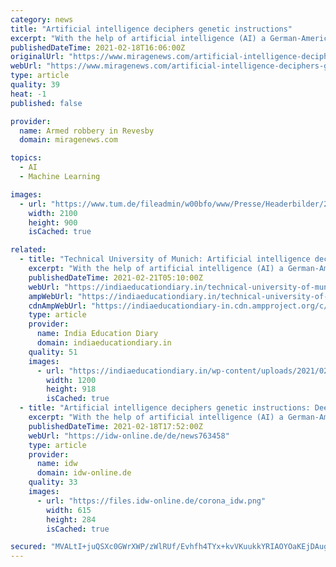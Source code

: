 ```yaml
---
category: news
title: "Artificial intelligence deciphers genetic instructions"
excerpt: "With the help of artificial intelligence (AI) a German-American team of scientists deciphered some of the more elusive instructions encoded in DNA."
publishedDateTime: 2021-02-18T16:06:00Z
originalUrl: "https://www.miragenews.com/artificial-intelligence-deciphers-genetic-516252/"
webUrl: "https://www.miragenews.com/artificial-intelligence-deciphers-genetic-516252/"
type: article
quality: 39
heat: -1
published: false

provider:
  name: Armed robbery in Revesby
  domain: miragenews.com

topics:
  - AI
  - Machine Learning

images:
  - url: "https://www.tum.de/fileadmin/w00bfo/www/Presse/Headerbilder/2021-02-13-ziga_2100.jpg"
    width: 2100
    height: 900
    isCached: true

related:
  - title: "Technical University of Munich: Artificial intelligence deciphers genetic instructions"
    excerpt: "With the help of artificial intelligence (AI) a German-American team of scientists deciphered some of the more elusive instructions encoded in DNA. Their neural network trained on high-resolution"
    publishedDateTime: 2021-02-21T05:10:00Z
    webUrl: "https://indiaeducationdiary.in/technical-university-of-munich-artificial-intelligence-deciphers-genetic-instructions/"
    ampWebUrl: "https://indiaeducationdiary.in/technical-university-of-munich-artificial-intelligence-deciphers-genetic-instructions/amp/"
    cdnAmpWebUrl: "https://indiaeducationdiary-in.cdn.ampproject.org/c/s/indiaeducationdiary.in/technical-university-of-munich-artificial-intelligence-deciphers-genetic-instructions/amp/"
    type: article
    provider:
      name: India Education Diary
      domain: indiaeducationdiary.in
    quality: 51
    images:
      - url: "https://indiaeducationdiary.in/wp-content/uploads/2021/02/1200px-Logo_of_the_Technical_University_of_Munich.svg_.png"
        width: 1200
        height: 918
        isCached: true
  - title: "Artificial intelligence deciphers genetic instructions: Deep learning algorithms reveal rules of gene regulation"
    excerpt: "With the help of artificial intelligence (AI) a German-American team of scientists deciphered some of the more elusive instructions encoded in DNA. Their neural network trained on high-resolution maps of protein-DNA interactions uncovers subtle DNA sequence patterns throughout the genome,"
    publishedDateTime: 2021-02-18T17:52:00Z
    webUrl: "https://idw-online.de/de/news763458"
    type: article
    provider:
      name: idw
      domain: idw-online.de
    quality: 33
    images:
      - url: "https://files.idw-online.de/corona_idw.png"
        width: 615
        height: 284
        isCached: true

secured: "MVALtI+juQSXc0GWrXWP/zWlRUf/Evhfh4TYx+kvVKuukkYRIAOYOaKEjDAugvL4F4CYKsVeC1dPI6bXPmWr09+acQ98dATSrtMETUsjrj59k3q9/Xouk/o4CwcyOmo+8XRBRMFUkU2SrKIW1cXoyaw+LXtTFc4yJs75SB3cqbN0sEj+y4I/VfbpOcux/6fy5H9V28MRtEwQGvr6ZI8nRuWVlUANXwDCo9a9r3+cwqsAdWlohlzFYJtqc6Z9kpQSJpUf4kAht9is/WoihD9WQn+D7ExtTlTNf2xY3nr56wlaVmjWScxBxYJz+x9m8/ukRLk8tTJ8HzjOeuAtQr0hqRfGiwOFAT8+/tgRiHEOzls=;IXRrhIQ/RfNx02B9KNm37Q=="
---
```


